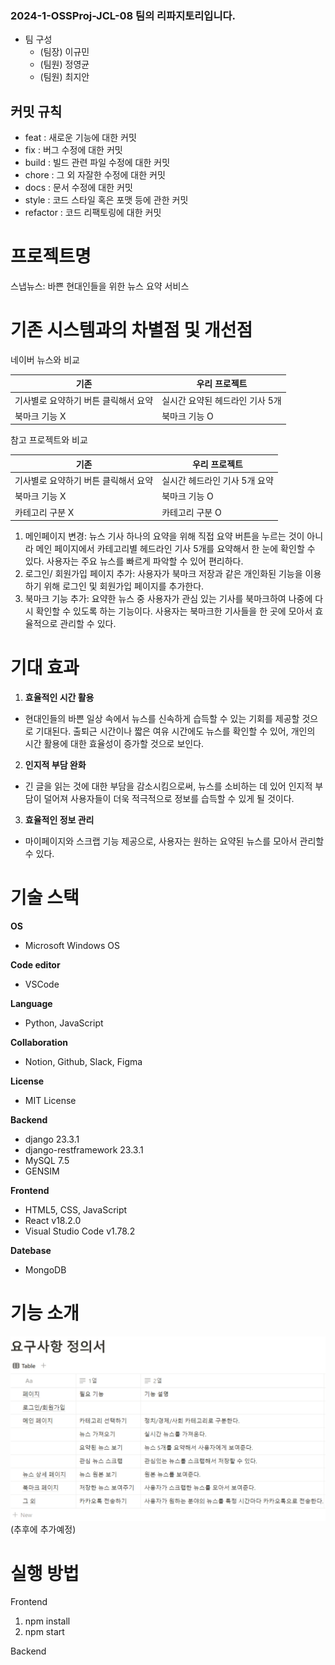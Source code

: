 ### 2024-1-OSSProj-JCL-08 팀의 리파지토리입니다.

- 팀 구성    
    - (팀장) 이규민
    - (팀원) 정영균 
    - (팀원) 최지안

## 커밋 규칙

- feat : 새로운 기능에 대한 커밋
- fix : 버그 수정에 대한 커밋
- build : 빌드 관련 파일 수정에 대한 커밋
- chore : 그 외 자잘한 수정에 대한 커밋
- docs : 문서 수정에 대한 커밋
- style : 코드 스타일 혹은 포맷 등에 관한 커밋
- refactor : 코드 리팩토링에 대한 커밋

# 프로젝트명 
스냅뉴스: 바쁜 현대인들을 위한 뉴스 요약 서비스


# 기존 시스템과의 차별점 및 개선점

네이버 뉴스와 비교

| 기존 | 우리 프로젝트 |
| --- | --- |
| 기사별로 요약하기 버튼 클릭해서 요약 | 실시간 요약된 헤드라인 기사 5개 |
| 북마크 기능 X | 북마크 기능 O |

참고 프로젝트와 비교

| 기존 | 우리 프로젝트 |
| --- | --- |
| 기사별로 요약하기 버튼 클릭해서 요약 | 실시간 헤드라인 기사 5개 요약 |
| 북마크 기능 X | 북마크 기능 O |
| 카테고리 구분 X | 카테고리 구분 O |
1. 메인페이지 변경: 뉴스 기사 하나의 요약을 위해 직접 요약 버튼을 누르는 것이 아니라 메인 페이지에서 카테고리별 헤드라인 기사 5개를 요약해서 한 눈에 확인할 수 있다. 사용자는 주요 뉴스를 빠르게 파악할 수 있어 편리하다.
2. 로그인/ 회원가입 페이지 추가: 사용자가 북마크 저장과 같은 개인화된 기능을 이용하기 위해 로그인 및 회원가입 페이지를 추가한다. 
3. 북마크 기능 추가: 요약한 뉴스 중 사용자가 관심 있는 기사를 북마크하여 나중에 다시  확인할 수 있도록 하는 기능이다. 사용자는 북마크한 기사들을 한 곳에 모아서 효율적으로 관리할 수 있다.

# 기대 효과
1. **효율적인 시간 활용**
- 현대인들의 바쁜 일상 속에서 뉴스를 신속하게 습득할 수 있는 기회를 제공할 것으로 기대된다. 출퇴근 시간이나 짧은 여유 시간에도 뉴스를 확인할 수 있어, 개인의 시간 활용에 대한 효율성이 증가할 것으로 보인다.
2. **인지적 부담 완화**
- 긴 글을 읽는 것에 대한 부담을 감소시킴으로써, 뉴스를 소비하는 데 있어 인지적 부담이 덜어져 사용자들이 더욱 적극적으로 정보를 습득할 수 있게 될 것이다.
3. **효율적인 정보 관리**
- 마이페이지와 스크랩 기능 제공으로, 사용자는 원하는 요약된 뉴스를  모아서 관리할 수 있다.

# 기술 스택
**OS**

- Microsoft Windows OS

**Code editor**

- VSCode

**Language**

- Python, JavaScript

**Collaboration**

- Notion, Github, Slack, Figma

**License**

- MIT License

**Backend**

- django 23.3.1
- django-restframework 23.3.1
- MySQL 7.5
- GENSIM

**Frontend**

- HTML5, CSS, JavaScript
- React v18.2.0
- Visual Studio Code v1.78.2

**Datebase**

- MongoDB

# 기능 소개

![alt text](./Doc/images/요구사항정의서.png)
(추후에 추가예정)

# 실행 방법

Frontend
1. npm install
2. npm start

Backend


